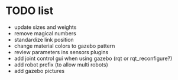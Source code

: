 # TODO list
* update sizes and weights
* remove magical numbers
* standardize link position
* change material colors to gazebo pattern
* review parameters ins sensors plugins
* add joint control gui when using gazebo (rqt or rqt_reconfigure?)
* add robot prefix (to allow multi robots)
* add gazebo pictures
